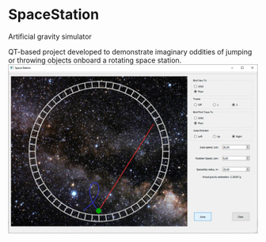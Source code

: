 # SpaceStation
Artificial gravity simulator

QT-based project developed to demonstrate imaginary oddities of jumping or throwing objects onboard a rotating space station.
![Screenshot](screenshot.png)
